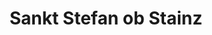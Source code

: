 ---
title: Sankt Stefan ob Stainz
url: /sankt-stefan-ob-stainz/
latitude: 46.937
longitude: 15.22
---